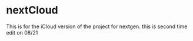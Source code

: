 # nextCloud
This is for the iCloud version of the project for nextgen.
this is second time edit on 08/21

